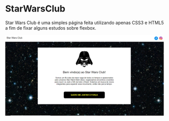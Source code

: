 # StarWarsClub
Star Wars Club é uma simples página feita utilizando apenas CSS3 e HTML5 a fim de fixar alguns estudos sobre flexbox.


![](Capturar.PNG)
